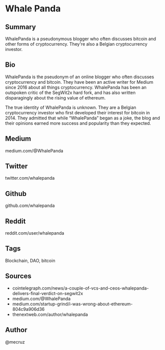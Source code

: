 # Whale Panda

## Summary
WhalePanda is a pseudonymous blogger who often discusses bitcoin and other forms of cryptocurrency. They're also a Belgian cryptocurrency investor.

## Bio
WhalePanda is the pseudonym of an online blogger who often discusses cryptocurrency and bitcoin. They have been an active writer for Medium since 2016 about all things cryptocurrency. WhalePanda has been an outspoken critic of the SegWit2x hard fork, and has also written disparagingly about the rising value of ethereum. 

The true identity of WhalePanda is unknown. They are a Belgian cryptocurrency investor who first developed their interest for bitcoin in 2014. They admitted that while “WhalePanda” began as a joke, the blog and their opinions earned more success and popularity than they expected. 

## Medium
medium.com/@WhalePanda

## Twitter
twitter.com/whalepanda

## Github
github.com/whalepanda

## Reddit
reddit.com/user/whalepanda

## Tags
Blockchain, DAO, bitcoin

## Sources
- cointelegraph.com/news/a-couple-of-vcs-and-ceos-whalepanda-delivers-final-verdict-on-segwit2x
- medium.com/@WhalePanda
- medium.com/startup-grind/i-was-wrong-about-ethereum-804c9a906d36
- thenextweb.com/author/whalepanda

## Author
@mecruz

